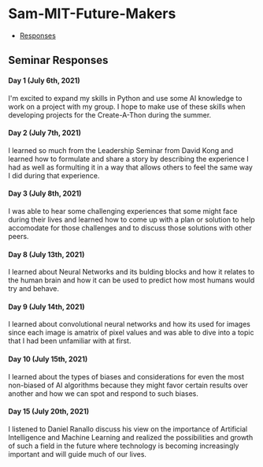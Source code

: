 # Sam-MIT-Future-Makers

- [Responses](#responses)

## Seminar Responses
#### Day 1 (July 6th, 2021)
I'm excited to expand my skills in Python and use some AI knowledge to work on a project with my group. I hope to make use of these skills when developing projects for the Create-A-Thon during the summer.

#### Day 2 (July 7th, 2021)
I learned so much from the Leadership Seminar from David Kong and learned how to formulate and share a story by describing the experience I had as well as formulting it in a way that allows others to feel the same way I did during that experience.

#### Day 3 (July 8th, 2021)
I was able to hear some challenging experiences that some might face during their lives and learned how to come up with a plan or solution to help accomodate for those challenges and to discuss those solutions with other peers.

#### Day 8 (July 13th, 2021)

I learned about Neural Networks and its bulding blocks and how it relates to the human brain and how it can be used to predict how most humans would try and behave.

#### Day 9 (July 14th, 2021)

I learned about convolutional neural networks and how its used for images since each image is amatrix of pixel values and was able to dive into a topic that I had been unfamiliar with at first.

#### Day 10 (July 15th, 2021)

I learned about the types of biases and considerations for even the most non-biased of AI algorithms because they might favor certain results over another and how we can spot and respond to such biases.

#### Day 15 (July 20th, 2021)

I listened to Daniel Ranallo discuss his view on the importance of Artificial Intelligence and Machine Learning and realized the possibilities and growth of such a field in the future where technology is becoming increasingly important and will guide much of our lives.
